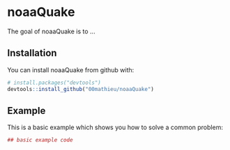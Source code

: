 # noaaQuake

The goal of noaaQuake is to ...

## Installation

You can install noaaQuake from github with:


``` r
# install.packages("devtools")
devtools::install_github("00mathieu/noaaQuake")
```

## Example

This is a basic example which shows you how to solve a common problem:

``` r
## basic example code
```
